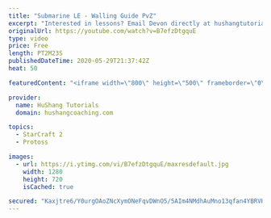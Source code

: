 ```yaml
---
title: "Submarine LE - Walling Guide PvZ"
excerpt: "Interested in lessons? Email Devon directly at hushangtutorials@outlook.com ------------------------------------------------------------------------------------------------------- Want to support HuShang Tutorials directly? Patreon is a website where you can contribute a monthly donation that will help"
originalUrl: https://youtube.com/watch?v=B7efzDtgquE
type: video
price: Free
length: PT2M23S
publishedDateTime: 2020-05-29T21:37:42Z
heat: 50

featuredContent: "<iframe width=\"800\" height=\"500\" frameborder=\"0\" src=\"https://www.youtube.com/embed/B7efzDtgquE\" allow=\"accelerometer; autoplay; encrypted-media; gyroscope; picture-in-picture\" allowfullscreen></iframe>"

provider:
  name: HuShang Tutorials
  domain: hushangcoaching.com

topics:
  - StarCraft 2
  - Protoss

images:
  - url: https://i.ytimg.com/vi/B7efzDtgquE/maxresdefault.jpg
    width: 1280
    height: 720
    isCached: true

secured: "Kaxjtre6/Y0urgOAoZNcXymONeFqvDWnO5/5AIm4NMdhAuMno13qfan4YBRVHTJwY6WSOyV4k4QKtxNNtLNacE0EkMeyVqiRIfQGH16jNfyrWzSVdx+0nae5lTGqJn08dFZWNfaUYPASnt00pDKker1riHc3YKjm2AELUj37lXBK6Z4oTpH1erRaKK1MmH6Npqiw9HFUY5lr2XTl8M8+4OzIAKCALgMHPAKYeijYAJN2mruf/WLjPUd2eJEY65VbYnxDsu+L9auxSd+5U8+NtPemgJxNeP1+hIcwx2FI/RmRQcca0K3EMOdYibCBqrHo/giooDbthjDdI9vl+JCDkINGz51snrwJXIhiIrSXcqAz6N539ObYfNfRXOeC2lC94Ev2mh4gSs+mM9KDu00Yv5B57eS+/uZpI4frZNnDwG8=;obyNJPJWugIC+SDYhpBfHw=="
---
```


